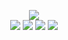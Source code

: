 <p align="center">
	<img src="http://vultr.blocksrey.com:5679/render">
	<br>
	<a href="http://vultr.blocksrey.com:5679/left"><img src="https://blocksrey.com/icons/left.webp"></a>
	<a href="http://vultr.blocksrey.com:5679/down"><img src="https://blocksrey.com/icons/down.webp"></a>
	<a href="http://vultr.blocksrey.com:5679/up"><img src="https://blocksrey.com/icons/up.webp"></a>
	<a href="http://vultr.blocksrey.com:5679/right"><img src="https://blocksrey.com/icons/right.webp"></a>
</p>
